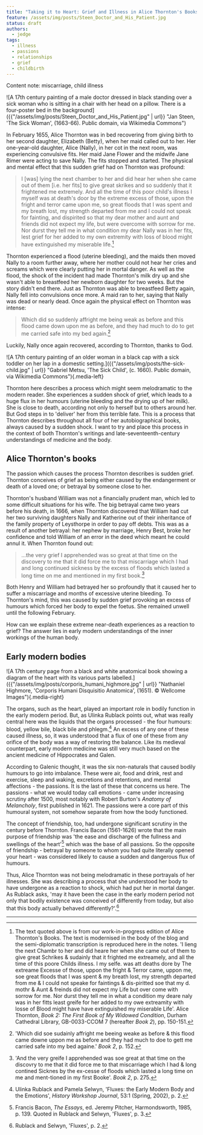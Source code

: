```yaml
---
title: "Taking it to Heart: Grief and Illness in Alice Thornton's Books"
feature: /assets/img/posts/Steen_Doctor_and_His_Patient.jpg
status: draft
authors:
  - jedge
tags:
  - illness
  - passions
  - relationships
  - grief
  - childbirth
---
```


Content note: miscarriage, child illness

![A 17th century painting of a male doctor dressed in black standing over a sick woman who is sitting in a chair with her head on a pillow. There is a four-poster bed in the background]({{"/assets/img/posts/Steen_Doctor_and_His_Patient.jpg" | url}} "Jan Steen, 'The Sick Woman', (1663-66). Public domain, via Wikimedia Commons")

In February 1655, Alice Thornton was in bed recovering from giving birth to her second daughter, Elizabeth (Betty), when her maid called out to her. Her one-year-old daughter, Alice (Nally), in her cot in the next room, was experiencing convulsive fits. Her maid Jane Flower and the midwife Jane Rimer were acting to save Nally. The fits stopped and started. The physical and mental effect that this sudden grief had on Thornton was profound:

>I [was] lying the next chamber to her and did hear her when she came out of them [i.e. her fits] to give great skrikes and so suddenly that it frightened me extremely. And all the time of this poor child's illness I myself was at death's door by the extreme excess of those, upon the fright and terror came upon me, so great floods that I was spent and my breath lost, my strength departed from me and I could not speak for fainting, and dispirited so that my dear mother and aunt and friends did not expect my life, but were overcome with sorrow for me. Nor durst they tell me in what condition my dear Nally was in her fits, lest grief for her added to my own extremity with loss of blood might have extinguished my miserable life.[^1]

Thornton experienced a flood (uterine bleeding), and the maids then moved Nally to a room further away, where her mother could not hear her cries and screams which were clearly putting her in mortal danger. As well as the flood, the shock of the incident had made Thornton's milk dry up and she wasn't able to breastfeed her newborn daughter for two weeks. But the story didn't end there. Just as Thornton was able to breastfeed Betty again, Nally fell into convulsions once more. A maid ran to her, saying that Nally was dead or nearly dead. Once again the physical effect on Thornton was intense:

>Which did so suddenly affright me being weak as before and this flood came down upon me as before, and they had much to do to get me carried safe into my bed again.[^2]

Luckily, Nally once again recovered, according to Thornton, thanks to God.

![A 17th century painting of an older woman in a black cap with a sick toddler on her lap in a domestic setting.]({{"/assets/img/posts/the-sick-child.jpg" | url}} "Gabriel Metsu, 'The Sick Child', (c. 1660). Public domain, via Wikimedia Commons"){.media-left}

Thornton here describes a process which might seem melodramatic to the modern reader. She experiences a sudden shock of grief, which leads to a huge flux in her humours (uterine bleeding and the drying up of her milk). She is close to death, according not only to herself but to others around her. But God steps in to 'deliver' her from this terrible fate. This is a process that Thornton describes throughout all four of her autobiographical books, always caused by a sudden shock. I want to try and place this process in the context of both Thornton's writings and late-seventeenth-century understandings of medicine and the body.


## Alice Thornton's books


The passion which causes the process Thornton describes is sudden grief. Thornton conceives of grief as being either caused by the endangerment or death of a loved one; or betrayal by someone close to her.

Thornton's husband William was not a financially prudent man, which led to some difficult situations for his wife. The big betrayal came two years before his death, in 1666, when Thornton discovered that William had cut her two surviving daughters Nally and Katherine out of their inheritance of the family property of Leysthorpe in order to pay off debts. This was as a result of another betrayal: her nephew by marriage, Henry Best, broke her confidence and told William of an error in the deed which meant he could annul it. When Thornton found out:

>...the very grief I apprehended was so great at that time on the discovery to me that it did force me to that miscarriage which I had and long continued sickness by the excess of floods which lasted a long time on me and mentioned in my first book.[^3]

Both Henry and William had betrayed her so profoundly that it caused her to suffer a miscarriage and months of excessive uterine bleeding. To Thornton's mind, this was caused by sudden grief provoking an excess of humours which forced her body to expel the foetus. She remained unwell until the following February.

How can we explain these extreme near-death experiences as a reaction to grief? The answer lies in early modern understandings of the inner workings of the human body.

## Early modern bodies

![A 17th century page from a black and white anatomical book showing a diagram of the heart with its various parts labelled.]({{"/assets/img/posts/corporis_humani_highmore.jpg" | url}} "Nathaniel Highmore, 'Corporis Humani Disquisitio Anatomica', (1651). © Wellcome Images"){.media-right}

The organs, such as the heart, played an important role in bodily function in the early modern period. But, as Ulinka Rublack points out, what was really central here was the liquids that the organs processed - the four humours: blood, yellow bile, black bile and phlegm.[^4] An excess of any one of these caused illness, so, it was understood that a flux of one of these from any orifice of the body was a way of restoring the balance. Like its medieval counterpart, early modern medicine was still very much based on the ancient medicine of Hippocrates and Galen.

According to Galenic thought, it was the six non-naturals that caused bodily humours to go into imbalance. These were air, food and drink, rest and exercise, sleep and waking, excretions and retentions, and mental affections - the passions. It is the last of these that concerns us here. The passions - what we would today call emotions - came under increasing scrutiny after 1500, most notably with Robert Burton's *Anatomy of Melancholy*, first published in 1621. The passions were a core part of this humoural system, not somehow separate from how the body functioned.

The concept of friendship, too, had undergone significant scrutiny in the century before Thornton. Francis Bacon (1561-1626) wrote that the main purpose of friendship was 'the ease and discharge of the fullness and swellings of the heart'[^5] which was the base of all passions. So the opposite of friendship - betrayal by someone to whom you had quite literally opened your heart - was considered likely to cause a sudden and dangerous flux of humours.

Thus, Alice Thornton was not being melodramatic in these portrayals of her illnesses. She was describing a process that she understood her body to have undergone as a reaction to shock, which had put her in mortal danger. As Rublack asks, 'may it have been the case in the early modern period not only that bodily existence was conceived of differently from today, but also that this body actually behaved differently?'.[^6]

---

[^1]: The text quoted above is from our work-in-progress edition of Alice Thornton's Books. The text is modernised in the body of the blog and the semi-diplomatic transcription is reproduced here in the notes. 'I lieng the next Chambr to her and did
heare her when she came out of them to give great Schrikes & sudainly that it frighted me extreamely, and all the time of this poore Childs illness. I my selfe. was att deaths dore by The extreame Excesse of those, uppon the fright & Terror came, uppon me, soe great floods that I was spent & my breath lost, my strength departed from me & I could not speake for faintings & dis-piritted soe that my d. mothr & Aunt & freinds did not expect my Life but over come with sorrow for me. Nor durst they tell me in what a condition my deare naly was in her fitts least greife for her added to my owe  extreamity with losse of Blood might  have have  extinguished my miserable Life'. Alice Thornton, *Book 2: The First Book of My Widowed Condition*, Durham Cathedral Library, GB-0033-CCOM 7 (hereafter *Book 2*), pp. 150-151.

[^2]: 'Which did soe sudainly affright me beeing weake as before & this flood came downe uppon me as before and they had much to doe to gett me carried safe into my bed againe.' *Book 2*, p. 152.

[^3]: 'And the very greife I apprehended was soe great at that time on the discovry to me that it did force me to that miscarriage which I had & long contined Sicknes by the ex-cesse of floods which lasted a long time on me and ment-tioned in my first Booke'. *Book 2*, p. 275.

[^4]: Ulinka Rublack and Pamela Selwyn, 'Fluxes: the Early Modern Body and the Emotions', *History Workshop Journal*, 53:1 (Spring, 2002), p. 2.

[^5]: Francis Bacon, *The Essays*, ed. Jeremy Pitcher, Harmondsworth, 1985, p. 139. Quoted in Rublack and Selwyn, 'Fluxes', p. 3.

[^6]: Rublack and Selwyn, 'Fluxes', p. 2.
